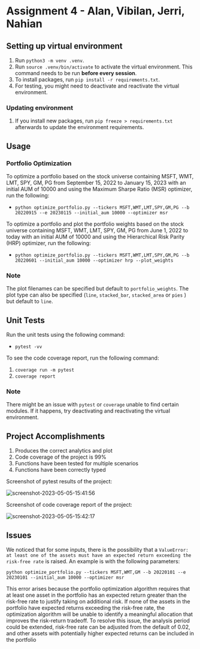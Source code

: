# Assignment 4 - Alan, Vibilan, Jerri, Nahian

## Setting up virtual environment

1. Run `python3 -m venv .venv`.
2. Run `source .venv/bin/activate` to activate the virtual environment. This command needs to be run **before every session**.
3. To install packages, run `pip install -r requirements.txt`.
4. For testing, you might need to deactivate and reactivate the virtual environment.

### Updating environment

1. If you install new packages, run `pip freeze > requirements.txt` afterwards to update the environment requirements.

## Usage

### Portfolio Optimization

To optimize a portfolio based on the stock universe containing MSFT, WMT, LMT, SPY, GM, PG from September 15, 2022 to January 15, 2023 with an initial AUM of 10000 and using the Maximum Sharpe Ratio (MSR) optimizer, run the following:

* `python optimize_portfolio.py --tickers MSFT,WMT,LMT,SPY,GM,PG --b 20220915 --e 20230115 --initial_aum 10000 --optimizer msr`

To optimize a portfolio and plot the portfolio weights based on the stock universe containing MSFT, WMT, LMT, SPY, GM, PG from June 1, 2022 to today with an initial AUM of 10000 and using the Hierarchical Risk Parity (HRP) optimizer, run the following: 

* `python optimize_portfolio.py --tickers MSFT,WMT,LMT,SPY,GM,PG --b 20220601 --initial_aum 10000 --optimizer hrp --plot_weights`

### Note

The plot filenames can be specified but default to `portfolio_weights`. The plot type can also be specified (`line`, `stacked_bar`, `stacked_area` or `pies` ) but default to `line`.

## Unit Tests

Run the unit tests using the following command:

* `pytest -vv`

To see the code coverage report, run the following command:

1. `coverage run -m pytest`
2. `coverage report`

### Note

There might be an issue with `pytest` or `coverage` unable to find certain modules. If it happens, try deactivating and reactivating the virtual environment.

## Project Accomplishments

1. Produces the correct analytics and plot
2. Code coverage of the project is 99%
3. Functions have been tested for multiple scenarios
4. Functions have been correctly typed

Screenshot of pytest results of the project:

![screenshot-2023-05-05-15:41:56](https://user-images.githubusercontent.com/61618719/236402452-48e374e6-248a-4839-b617-a65858b0f3c2.png)

Screenshot of code coverage report of the project:

![screenshot-2023-05-05-15:42:17](https://user-images.githubusercontent.com/61618719/236402473-d2a03f93-0886-4431-b978-2f2d0a5f5b2d.png)

## Issues

We noticed that for some inputs, there is the possibility that a `ValueError: at least one of the assets must have an expected return exceeding the risk-free rate` is raised. An example is with the following parameters:

`python optimize_portfolio.py --tickers MSFT,WMT,GM --b 20220101 --e 20230101 --initial_aum 10000 --optimizer msr`

This error arises because the portfolio optimization algorithm requires that at least one asset in the portfolio has an expected return greater than the risk-free rate to justify taking on additional risk. If none of the assets in the portfolio have expected returns exceeding the risk-free rate, the optimization algorithm will be unable to identify a meaningful allocation that improves the risk-return tradeoff. To resolve this issue, the analysis period could be extended, risk-free rate can be adjusted from the default of 0.02, and other assets with potentially higher expected returns can be included in the portfolio
